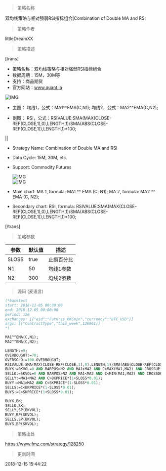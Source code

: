 
> 策略名称

双均线策略与相对强弱RSI指标组合|Combination of Double MA and RSI

> 策略作者

littleDreamXX

> 策略描述

[trans]

- 策略名称：双均线策略与相对强弱RSI指标组合
- 数据周期：15M，30M等
- 支持：商品期货
- 官方网站：www.quant.la

![IMG](https://www.fmz.com/upload/asset/9955a36cca1be0e9d73f99fa8bdb4ac8.png) 

- 主图：
  均线1，公式：MA1^^EMA(C,N1);
  均线2，公式：MA2^^EMA(C,N2);

- 副图：
  RSI，公式：RSIVALUE:SMA(MAX(CLOSE-REF(CLOSE,1),0),LENGTH,1)/SMA(ABS(CLOSE-REF(CLOSE,1)),LENGTH,1)*100;

||

- Strategy Name: Combination of Double MA and RSI
- Data Cycle: 15M, 30M, etc.
- Support: Commodity Futures

  ![IMG](https://www.fmz.com/upload/asset/3115dab65deb2ed7d795cdabb32d88be.png)  
  ![IMG](https://www.fmz.com/upload/asset/1a352942b56f16cddab02f1692c909f2.png) 

- Main chart:
  MA 1, formula: MA1 ^^ EMA (C, N1);
  MA 2, formula: MA2 ^^ EMA (C, N2);

- Secondary chart:
  RSI, formula:
  RSIVALUE:SMA(MAX(CLOSE-REF(CLOSE,1),0),LENGTH,1)/SMA(ABS(CLOSE-REF(CLOSE,1)),LENGTH,1)*100;


[/trans]

> 策略参数



|参数|默认值|描述|
|----|----|----|
|SLOSS|true|止损百分比|Stop Loss Percentage|
|N1|50|均线1参数|MA1 parameter|
|N2|300|均线2参数|MA2 parameter|


> 源码 (麦语言)

``` pascal
(*backtest
start: 2018-11-05 00:00:00
end: 2018-12-05 00:00:00
period: 15m
exchanges: [{"eid":"Futures_OKCoin","currency":"BTC_USD"}]
args: [["ContractType","this_week",126961]]
*)

MA1^^EMA(C,N1);
MA2^^EMA(C,N2);

LENGTH:=9;
OVERBOUGHT:=70;
OVERSOLD:=100-OVERBOUGHT;
RSIVALUE:SMA(MAX(CLOSE-REF(CLOSE,1),0),LENGTH,1)/SMA(ABS(CLOSE-REF(CLOSE,1)),LENGTH,1)*100;
BUYK:=BKVOL=0 AND BARPOS>N2 AND MA1>MA2 AND C>MAX(MA1,MA2) AND CROSSUP(RSIVALUE,OVERBOUGHT);
SELLK:=SKVOL=0 AND BARPOS>N2 AND MA1<MA2 AND C<MIN(MA1,MA2) AND CROSSDOWN(RSIVALUE,OVERSOLD);
SELLY:=MA1<MA2 AND C>BKPRICE*(1+SLOSS*0.01);
BUYY:=MA1>MA2 AND C<SKPRICE*(1-SLOSS*0.01);
SELLS:=C<BKPRICE*(1-SLOSS*0.01);
BUYS:=C>SKPRICE*(1+SLOSS*0.01);

BUYK,BK;
SELLK,SK;
SELLY,SP(BKVOL);
BUYY,BP(SKVOL);
SELLS,SP(BKVOL);
BUYS,BP(SKVOL);
```

> 策略出处

https://www.fmz.com/strategy/128250

> 更新时间

2018-12-15 15:44:22
